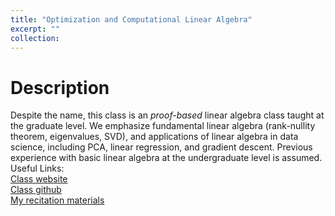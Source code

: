 ```yaml
---
title: "Optimization and Computational Linear Algebra"
excerpt: ""
collection:
---
```

Description
======
Despite the name, this class is an *proof-based* linear algebra class taught at the graduate level.
We emphasize fundamental linear algebra (rank-nullity theorem, eigenvalues, SVD), and applications of linear algebra in data science, including PCA, linear regression, and gradient descent.
Previous experience with basic linear algebra at the undergraduate level is assumed.  
Useful Links:  
[Class website](https://leomiolane.github.io/linalg-for-ds.html)  
[Class github](https://github.com/leomiolane/linalg-for-ds)  
[My recitation materials](https://github.com/alexwdong/DSGA_1014_Fall_2020)  
